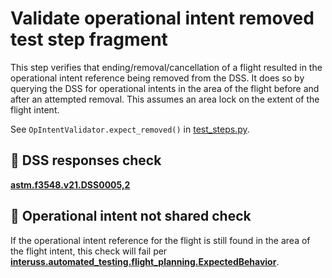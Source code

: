 # Validate operational intent removed test step fragment

This step verifies that ending/removal/cancellation of a flight resulted in the operational intent reference being removed from the DSS.
It does so by querying the DSS for operational intents in the area of the flight before and after an attempted removal.
This assumes an area lock on the extent of the flight intent.

See `OpIntentValidator.expect_removed()` in [test_steps.py](test_steps.py).

## 🛑 DSS responses check

**[astm.f3548.v21.DSS0005,2](../../../requirements/astm/f3548/v21.md)**

## 🛑 Operational intent not shared check
If the operational intent reference for the flight is still found in the area of the flight intent, this check will fail per
**[interuss.automated_testing.flight_planning.ExpectedBehavior](../../../requirements/interuss/automated_testing/flight_planning.md)**.
